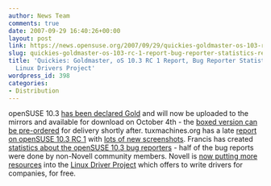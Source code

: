 ```yaml
---
author: News Team
comments: true
date: 2007-09-29 16:40:26+00:00
layout: post
link: https://news.opensuse.org/2007/09/29/quickies-goldmaster-os-103-rc-1-report-bug-reporter-statistics-reinforced-linux-drivers-project/
slug: quickies-goldmaster-os-103-rc-1-report-bug-reporter-statistics-reinforced-linux-drivers-project
title: 'Quickies: Goldmaster, oS 10.3 RC 1 Report, Bug Reporter Statistics, Reinforced
  Linux Drivers Project'
wordpress_id: 398
categories:
- Distribution
---
```


openSUSE 10.3 [has been declared Gold](//andreasjaeger.blogspot.com/2007/09/opensuse-103-goldmaster.html) and will now be uploaded to the mirrors and available for download on October 4th - the [boxed version can be pre-ordered](//en.opensuse.org/Buy_openSUSE) for delivery shortly after. tuxmachines.org has a late [report on openSUSE 10.3 RC 1](//www.tuxmachines.org/node/20446) with [lots of new screenshots](//www.tuxmachines.org/gallery/v/suse103r1/). Francis has created [statistics about the openSUSE 10.3 bug reporters](//lists.opensuse.org/opensuse-factory/2007-09/msg00774.html) - half of the bug reports were done by non-Novell community members. Novell is [now putting more resources](//www.kroah.com/log/linux/linux_driver_project_kickoff.html) into the [Linux Driver Project](//www.linuxdriverproject.org/twiki/bin/view) which offers to write drivers for companies, for free.
